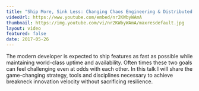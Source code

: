 ```yaml
---
title: "Ship More, Sink Less: Changing Chaos Engineering & Distributed Tracing"
videoUrl: https://www.youtube.com/embed/nr2KWbyWAmA
thumbnail: https://img.youtube.com/vi/nr2KWbyWAmA/maxresdefault.jpg
layout: video
featured: false
date: 2017-05-26
---
```


The modern developer is expected to ship features as fast as possible while maintaining world-class uptime and availability. Often times these two goals can feel challenging even at odds with each other. In this talk I will share the game-changing strategy, tools and disciplines necessary to achieve breakneck innovation velocity without sacrificing resilience.
